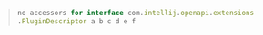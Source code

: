    >```js
   >no accessors for interface com.intellij.openapi.extensions
   >.PluginDescriptor a b c d e f
   >```